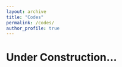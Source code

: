 ```yaml
---
layout: archive
title: "Codes"
permalink: /codes/
author_profile: true
---
```


<!-- {% include base_path %}


{% for post in site.portfolio %}
  {% include archive-single.html %}
{% endfor %} -->

Under Construction...
========

